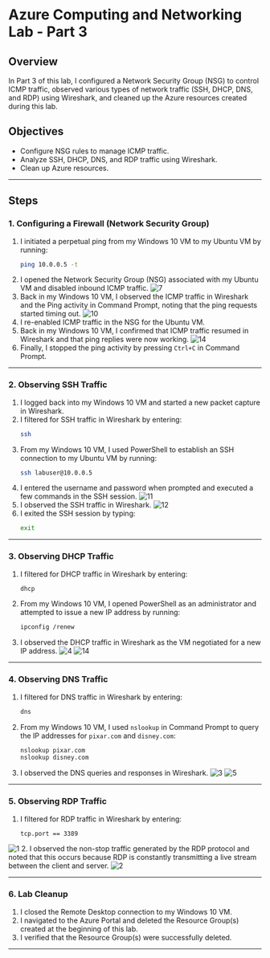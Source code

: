 # Azure Computing and Networking Lab - Part 3

## Overview
In Part 3 of this lab, I configured a Network Security Group (NSG) to control ICMP traffic, observed various types of network traffic (SSH, DHCP, DNS, and RDP) using Wireshark, and cleaned up the Azure resources created during this lab.

## Objectives
- Configure NSG rules to manage ICMP traffic.
- Analyze SSH, DHCP, DNS, and RDP traffic using Wireshark.
- Clean up Azure resources.

---

## Steps

### 1. Configuring a Firewall (Network Security Group)
1. I initiated a perpetual ping from my Windows 10 VM to my Ubuntu VM by running:
   ```bash
   ping 10.0.0.5 -t
   ```
2. I opened the Network Security Group (NSG) associated with my Ubuntu VM and disabled inbound ICMP traffic.
![7](https://github.com/user-attachments/assets/6d9ab385-fb18-46e5-b764-585159fb21f3) 
3. Back in my Windows 10 VM, I observed the ICMP traffic in Wireshark and the Ping activity in Command Prompt, noting that the ping requests started timing out.
![10](https://github.com/user-attachments/assets/759e6715-39c0-467f-9140-6e8111c9744b) 
4. I re-enabled ICMP traffic in the NSG for the Ubuntu VM.
5. Back in my Windows 10 VM, I confirmed that ICMP traffic resumed in Wireshark and that ping replies were now working.
![14](https://github.com/user-attachments/assets/2b6863e4-2453-4d55-9851-74c957f568a3)
6. Finally, I stopped the ping activity by pressing `Ctrl+C` in Command Prompt.


---

### 2. Observing SSH Traffic
1. I logged back into my Windows 10 VM and started a new packet capture in Wireshark.
2. I filtered for SSH traffic in Wireshark by entering:
   ```bash
   ssh
   ```
3. From my Windows 10 VM, I used PowerShell to establish an SSH connection to my Ubuntu VM by running:
   ```bash
   ssh labuser@10.0.0.5
   ```
4. I entered the username and password when prompted and executed a few commands in the SSH session.
![11](https://github.com/user-attachments/assets/e3987e4f-1497-488b-bf77-470f4baebd07)
5. I observed the SSH traffic in Wireshark.
![12](https://github.com/user-attachments/assets/a1edca02-3a3f-4f73-9ca0-702d26e02315)
6. I exited the SSH session by typing:
   ```bash
   exit
   ```
   
---

### 3. Observing DHCP Traffic
1. I filtered for DHCP traffic in Wireshark by entering:
   ```bash
   dhcp
   ```
2. From my Windows 10 VM, I opened PowerShell as an administrator and attempted to issue a new IP address by running:
   ```bash
   ipconfig /renew
   ```
3. I observed the DHCP traffic in Wireshark as the VM negotiated for a new IP address.
![4](https://github.com/user-attachments/assets/ff68ed78-7228-4848-b574-b81aa985e5ed)
![14](https://github.com/user-attachments/assets/6013dca7-6a3d-4717-bf2e-f6145429aa27)

---

### 4. Observing DNS Traffic
1. I filtered for DNS traffic in Wireshark by entering:
   ```bash
   dns
   ```
2. From my Windows 10 VM, I used `nslookup` in Command Prompt to query the IP addresses for `pixar.com` and `disney.com`:
   ```bash
   nslookup pixar.com
   nslookup disney.com
   ```
3. I observed the DNS queries and responses in Wireshark.
![3](https://github.com/user-attachments/assets/d9c685c9-ac03-40ee-a3fd-eb3561f99e1f)
![5](https://github.com/user-attachments/assets/afef92f2-f81a-4a5f-8efc-d007eb8826b8)

---

### 5. Observing RDP Traffic
1. I filtered for RDP traffic in Wireshark by entering:
   ```bash
   tcp.port == 3389
   ```
![1](https://github.com/user-attachments/assets/ebf1a0e0-8fa3-469a-ab25-52fd61265e87)
2. I observed the non-stop traffic generated by the RDP protocol and noted that this occurs because RDP is constantly transmitting a live stream between the client and server.
![2](https://github.com/user-attachments/assets/ab74e82c-15fc-4ce8-8548-857bc7026e97)

---

### 6. Lab Cleanup
1. I closed the Remote Desktop connection to my Windows 10 VM.
2. I navigated to the Azure Portal and deleted the Resource Group(s) created at the beginning of this lab.
3. I verified that the Resource Group(s) were successfully deleted.

---

